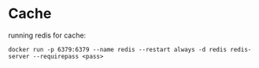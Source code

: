 # Cache

running redis for cache:

```
docker run -p 6379:6379 --name redis --restart always -d redis redis-server --requirepass <pass>
```
